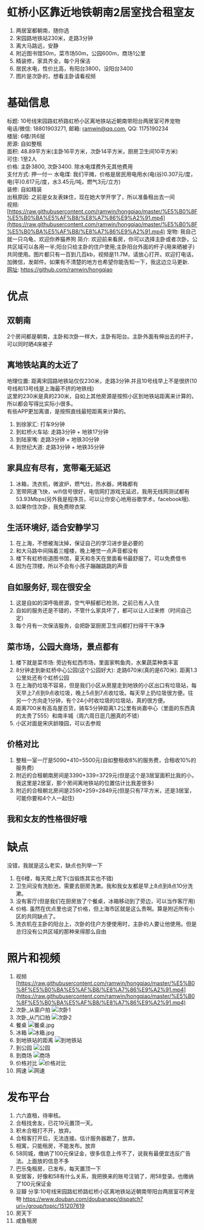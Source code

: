 # 虹桥小区靠近地铁朝南2居室找合租室友
1. 两居室都朝南，随你选
2. 宋园路地铁站230米，走路3分钟
3. 离大马路远，安静
4. 附近图书馆50m，菜市场50m，公园600m，商场1公里
5. 精装修，家具齐全，每个月保洁
6. 居民水电，性价比高，有阳台3800，没阳台3400
7. 图片是次卧的，想看主卧请看视频

# 基础信息
标题: 10号线宋园路虹桥路虹桥小区离地铁站近朝南带阳台两居室可养宠物  
电话/微信: 18801903271, 邮箱: ramwin@qq.com, QQ: 1175190234  
楼层: 6楼/共6层  
房源: 自如整租  
面积: 48.89平方米(主卧16平方米，次卧14平方米，厨房卫生间10平方米)  
可住: 1至2人  
价格: 主卧3800, 次卧3400. 除水电煤费外无其他费用    
支付方式: 押一付一
水电煤: 我们平摊，价格是居民用电用水(电(谷)0.307元/度， 电(平)0.617元/度，水3.45元/吨，燃气3元/立方)  
装修: 自如精装  
出租原因: 之前是女友表妹住，现在她大学开学了，所以准备租出去一间  
视频: [https://raw.githubusercontent.com/ramwin/hongqiao/master/%E5%B0%8F%E5%B0%BA%E5%AF%B8/%E8%A7%86%E9%A2%91.mp4](https://raw.githubusercontent.com/ramwin/hongqiao/master/%E5%B0%8F%E5%B0%BA%E5%AF%B8/%E8%A7%86%E9%A2%91.mp4)
宠物: 我自己就一只乌龟，欢迎你养猫养狗
简介: 欢迎前来看房，你可以选择主卧或者次卧。公共区域可以各用一半;阳台只给主卧的住户使用;主卧阳台外面的杆子(用来晒被子)共同使用。图片都只有一百到几百kb，视频是11.7M，请放心打开。欢迎打电话，加微信，发邮件。如果有不清楚的地方也希望你能告知一下，我这边立马更新.  
[网址](https://github.com/ramwin/hongqiao): https://github.com/ramwin/hongqiao

# 优点
## 双朝南
2个房间都是朝南，主卧和次卧一样大，主卧有阳台。主卧外面有伸出去的杆子，可以同时晒4床被子

## 离地铁站真的太近了
地理位置: 距离宋园路地铁站仅仅230米，走路3分钟.并且10号线早上不是很挤(10号线和13号线是上海最不挤的地铁线)  
这里的230米是真的230米，自如上其他房源是按照小区到地铁站距离来计算的，所以都会写得比实际小很多。  
有些APP更加离谱，是按照直线最短距离来计算的。  
1. 到徐家汇: 打车9分钟
2. 到虹桥火车站: 走路3分钟 + 地铁17分钟
3. 到陆家嘴: 走路3分钟 + 地铁30分钟
4. 到世纪大道: 走路3分钟 + 地铁35分钟

## 家具应有尽有，宽带毫无延迟
1. 冰箱，洗衣机，微波炉，燃气灶，热水器，烤箱都有
2. 宽带网速飞快，wifi信号很好，电信网打游戏无延迟，我用无线网测试都有53.93Mbps(另外我是程序员，可以让你安心地用谷歌学术，facebook哦).
3. 如果你住次卧，我免费晾衣架.

## 生活环境好, 适合安静学习
1. 在上海，不想被淘汰掉，保证自己的学习进步是必要的
2. 和大马路中间隔着三幢楼，晚上睡觉一点声音都没有
3. 楼下有虹桥街道图书馆，夏天和冬天在里面看书最舒服了。可以免费借书
4. 因为在顶楼，所以不会有小孩子蹦蹦跳跳的声音

## 自如服务好, 现在很安全
1. 这是自如的深呼吸房源，空气甲醛都已检测，之前已有人入住
2. 自如的服务还是不错的，不管什么家具坏了，都可以让人过来修（时间自己定）
3. 每个月有一次保洁服务，会把卧室厨房卫生间都打扫得干干净净

## 菜市场，公园大商场，景点都有
1. 楼下就是菜市场: 旁边有虹西市场，里面家鸭鱼肉，水果蔬菜种类丰富
2. 8分钟走到新虹桥中心公园(这个公园好大): 走路670米(真的是670米). 距离1.3公里处还有个虹桥公园
3. 在上海扔垃圾不容易，但是我们小区从房屋走到地铁的小区出口有垃圾站，每天早上7点到9点收垃圾，晚上5点到7点收垃圾。每天早上扔垃圾很方便。往另一个方向走1分钟，有个24小时收垃圾的垃圾站，真的很方便。
4. 距离700米有高岛屋百货，骑车5分钟距离1.2公里有尚嘉中心（里面的东西真的太贵了555）和南丰城（周六周日逛几圈真的不错）
5. 小区对面是宋庆龄陵园，可以去参观

## 价格对比
1. 整租一室一厅是5090+410=5500元(自如整租收8%的服务费，合租收10%的服务费)
2. 附近的合租朝南房间是3390+339=3729元(但是这个是3居室面积比我的小，我这里是2居室，那个房间离地铁站的位置估计比我差很多)
3. 附近的合租朝北房间是2590+259=2849元(但是只有7平方米，还是3居室，可能你要和4个人一起住)

## 我和女友的性格很好哦

# 缺点
没错，我就是这么老实，缺点也列举一下
1. 在6楼，每天爬上爬下(当锻炼其实也不错)
2. 卫生间没有洗脸池，需要去厨房洗漱。我和我女友都是早上8点到8点10分洗漱。
3. 没有客厅(但是我们在厨房放了个餐桌，冰箱移动到了旁边，可以当作客厅用)
4. 价格. 虽然在优点里也说了价格，但上海市区就是这么贵啊。算是附近所有小区的共同缺点了。
5. 洗衣机在主卧的阳台上，次卧的住户方便使用时，主卧的人要让他使用。但是总归没有公共区域的那种来得那么自由

# 照片和视频
1. 视频
[https://raw.githubusercontent.com/ramwin/hongqiao/master/%E5%B0%8F%E5%B0%BA%E5%AF%B8/%E8%A7%86%E9%A2%91.mp4](https://raw.githubusercontent.com/ramwin/hongqiao/master/%E5%B0%8F%E5%B0%BA%E5%AF%B8/%E8%A7%86%E9%A2%91.mp4)
2. 次卧\_从窗户拍
![次卧1](./次卧_从窗户拍.jpg)
3. 次卧\_从门口拍
![次卧2](./次卧_从门口拍.jpg)
4. 餐桌
![餐桌.jpg](./餐桌.jpg)
5. 冰箱
![冰箱.jpg](./冰箱.jpg)
6. 到地铁站的距离
![到地铁站](./地铁站.png)
7. 到公园
![公园](./公园.png)
8. 到商场
![商场](./商场.png)
9. 价格对比
![价格对比](./价格对比.png)
10. 网速
![网速](./网速.png)

# 发布平台
1. 六六直租，待审核。
2. 合租找舍友，已花19元置顶一天。
3. 积木合租打不开，放弃。
4. 合租客打开后，无法连接。估计服务器跪了，放弃。
5. 相寓，只能租房，不能发布。放弃
6. 58同城，缴纳了100元保证金，很多信息上传不了，说我有最便宜违反广告法。上面放的信息不多
7. 巴乐兔租房，已发布，每天置顶一下
8. 安居客，好像和58有什么关系，我把换来的账号注销了，用58登录。也缴纳了100元保证金
9. 豆瓣 分享:10号线宋园路虹桥路虹桥小区离地铁站近朝南带阳台两居室可养宠物 https://www.douban.com/doubanapp/dispatch?uri=/group/topic/151207619
10. 房天下
11. 咸鱼租房
